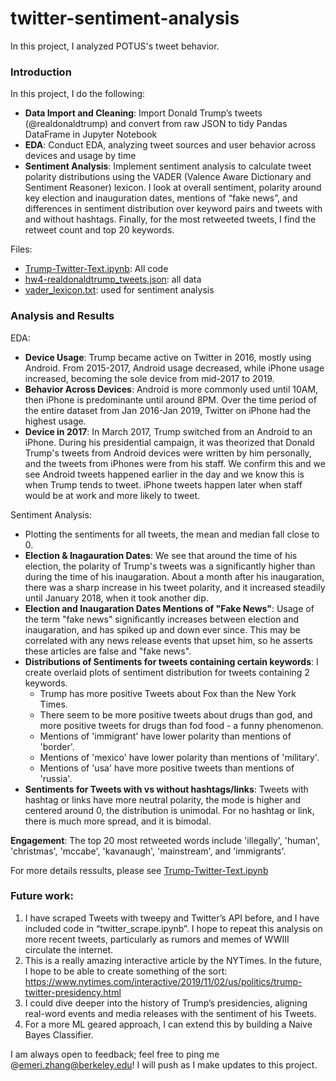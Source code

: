# twitter-sentiment-analysis

In this project, I analyzed POTUS's tweet behavior.

### Introduction
In this project, I do the following: 
* **Data Import and Cleaning**: Import Donald Trump’s tweets (@realdonaldtrump) and convert from raw JSON to tidy Pandas DataFrame in Jupyter Notebook
* **EDA**: Conduct EDA, analyzing tweet sources and user behavior across devices and usage by time
* **Sentiment Analysis**: Implement sentiment analysis to calculate tweet polarity distributions using the VADER  (Valence Aware Dictionary and Sentiment Reasoner) lexicon. I look at overall sentiment, polarity around key election and inauguration dates, mentions of “fake news”, and differences in sentiment distribution over keyword pairs and tweets with and without hashtags. Finally, for the most retweeted tweets, I find the retweet count and top 20 keywords.

Files:
* [Trump-Twitter-Text.ipynb](https://github.com/emeri-z/twitter-sentiment-analysis/blob/master/Trump-Twitter-Text.ipynb): All code
* [hw4-realdonaldtrump_tweets.json](https://github.com/emeri-z/twitter-sentiment-analysis/blob/master/hw4-realdonaldtrump_tweets.json): all data 
* [vader_lexicon.txt](https://github.com/emeri-z/twitter-sentiment-analysis/blob/master/vader_lexicon.txt): used for sentiment analysis


### Analysis and Results

EDA: 
* **Device Usage**: Trump became active on Twitter in 2016, mostly using Android. From 2015-2017, Android usage decreased, while iPhone usage increased, becoming the sole device from mid-2017 to 2019.
* **Behavior Across Devices**: Android is more commonly used until 10AM, then iPhone is predominante until around 8PM. Over the time period of the entire dataset from Jan 2016-Jan 2019, Twitter on iPhone had the highest usage.
* **Device in 2017**: In March 2017, Trump switched from an Android to an iPhone. During his presidential campaign, it was theorized that Donald Trump's tweets from Android devices were written by him personally, and the tweets from iPhones were from his staff. We confirm this and we see Android tweets happened earlier in the day and we know this is when Trump tends to tweet. iPhone tweets happen later when staff would be at work and more likely to tweet. 

Sentiment Analysis:
* Plotting the sentiments for all tweets, the mean and median fall close to 0.
* **Election & Inagauration Dates**: We see that around the time of his election, the polarity of Trump's tweets was a significantly higher than during the time of his inaugaration. About a month after his inaugaration, there was a sharp increase in his tweet polarity, and it increased steadily until January 2018, when it took another dip.
* **Election and Inaugaration Dates Mentions of "Fake News"**: Usage of the term "fake news" significantly increases between election and inaugaration, and has spiked up and down ever since. This may be correlated with any news release events that upset him, so he asserts these articles are false and "fake news".
* **Distributions of Sentiments for tweets containing certain keywords**: I create overlaid plots of sentiment distribution for tweets containing 2 keywords.
  * Trump has more positive Tweets about Fox than the New York Times. 
  * There seem to be more positive tweets about drugs than god, and more positive tweets for drugs than fod food - a funny phenomenon.
  * Mentions of 'immigrant' have lower polarity than mentions of 'border'.
  * Mentions of 'mexico' have lower polarity than mentions of 'military'.
  * Mentions of 'usa' have more positive tweets than mentions of 'russia'.
* **Sentiments for Tweets with vs without hashtags/links**: Tweets with hashtag or links have more neutral polarity, the mode is higher and centered around 0, the distribution is unimodal. For no hashtag or link, there is much more spread, and it is bimodal.

**Engagement**: The top 20 most retweeted words include 'illegally', 'human', 'christmas', 'mccabe', 'kavanaugh', 'mainstream', and 'immigrants'. 

For more details ressults, please see [Trump-Twitter-Text.ipynb](https://github.com/emeri-z/twitter-sentiment-analysis/blob/master/Trump-Twitter-Text.ipynb)

### Future work:


1. I have scraped Tweets with tweepy and Twitter’s API before, and I have included code in “twitter_scrape.ipynb”. I hope to repeat this analysis on more recent tweets, particularly as rumors and memes of WWIII circulate the internet. 
2. This is a really amazing interactive article by the NYTimes. In the future, I hope to be able to create something of the sort: https://www.nytimes.com/interactive/2019/11/02/us/politics/trump-twitter-presidency.html
3. I could dive deeper into the history of Trump’s presidencies, aligning real-word events and media releases with the sentiment of his Tweets.
4. For a more ML geared approach, I can extend this by building a Naive Bayes Classifier.

I am always open to feedback; feel free to ping me @emeri.zhang@berkeley.edu! I will push as I make updates to this project.
